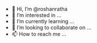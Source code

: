- 👋 Hi, I’m @roshanratha
- 👀 I’m interested in ...
- 🌱 I’m currently learning ...
- 💞️ I’m looking to collaborate on ...
- 📫 How to reach me ...

<!---
roshanratha/roshanratha is a ✨ special ✨ repository because its `README.md` (this file) appears on your GitHub profile.
You can click the Preview link to take a look at your changes.
--->
